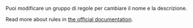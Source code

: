 Puoi modificare un gruppo di regole per cambiare il nome e la descrizione.

Read more about rules in [the official documentation](https://docs.firefly-iii.org/advanced-concepts/rules).